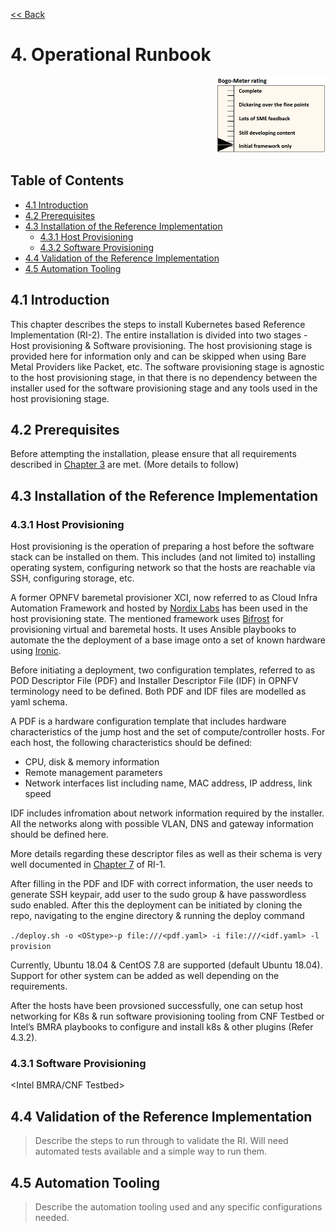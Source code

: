 [<< Back](../)

# 4. Operational Runbook
<p align="right"><img src="../figures/bogo_ifo.png" alt="scope" title="Scope" width="35%"/></p>

## Table of Contents
* [4.1 Introduction](#4.1)
* [4.2 Prerequisites](#4.2)
* [4.3 Installation of the Reference Implementation](#4.3)
  * [4.3.1 Host Provisioning](#4.3.1)
  * [4.3.2 Software Provisioning](#4.3.2)
* [4.4 Validation of the Reference Implementation](#4.4)
* [4.5 Automation Tooling](#4.5)

<a name="4.1"></a>
## 4.1 Introduction

This chapter describes the steps to install Kubernetes based Reference Implementation (RI-2). The entire installation is divided into two stages - Host provisioning & Software provisioning. The host provisioning stage is provided here for information only and can be skipped when using Bare Metal Providers like Packet, etc.  The software provisioning stage is agnostic to the host provisioning stage, in that there is no dependency between the installer used for the software provisioning stage and any tools used in the host provisioning stage.

<a name="4.2"></a>
## 4.2 Prerequisites

Before attempting the installation, please ensure that all requirements described in [Chapter 3](./chapter03.md) are met.
(More details to follow)

<a name="4.3"></a>
## 4.3 Installation of the Reference Implementation

<a name="4.3.1"></a>
### 4.3.1 Host Provisioning

Host provisioning is the operation of preparing a host before the software stack can be installed on them. This includes (and not limited to) installing operating system, configuring network so that the hosts are reachable via SSH, configuring storage, etc.

A former OPNFV baremetal provisioner XCI, now referred to as Cloud Infra Automation Framework and hosted by [Nordix Labs](https://docs.nordix.org/submodules/infra/engine/docs/user-guide.html#framework-user-guide) has been used in the host provisioning state. The mentioned framework uses [Bifrost](https://docs.openstack.org/bifrost/latest/) for provisioning virtual and baremetal hosts. It uses Ansible playbooks to automate the the deployment of a base image onto a set of known hardware using [Ironic](https://docs.openstack.org/ironic/latest/).

Before initiating a deployment, two configuration templates, referred to as POD Descriptor File (PDF) and Installer Descriptor File (IDF) in OPNFV terminology need to be defined. Both PDF and IDF files are modelled as yaml schema.

A PDF is a hardware configuration template that includes hardware characteristics of the jump host and the set of compute/controller hosts. For each host, the following characteristics should be defined:
- CPU, disk & memory information
- Remote management parameters
- Network interfaces list including name, MAC address, IP address, link speed

IDF includes infromation about network information required by the installer. All the networks along with possible VLAN, DNS and gateway information should be defined here.

More details regarding these descriptor files as well as their schema is very well documented in [Chapter 7](https://github.com/cntt-n/CNTT/blob/master/doc/ref_impl/cntt-ri/chapters/chapter08.md#opnfv-descriptor-files-1) of RI-1.

After filling in the PDF and IDF with correct information, the user needs to generate SSH keypair, add user to the sudo group & have passwordless sudo enabled. After this the deployment can be initiated by cloning the repo, navigating to the engine directory & running the deploy command

`./deploy.sh -o <OStype>-p file:///<pdf.yaml> -i file:///<idf.yaml> -l provision`

Currently, Ubuntu 18.04 & CentOS 7.8 are supported (default Ubuntu 18.04). Support for other system can be added as well depending on the requirements.

After the hosts have been provsioned successfully, one can setup host networking for K8s & run software provisioning tooling from CNF Testbed or Intel’s BMRA playbooks to configure and install k8s & other plugins (Refer 4.3.2).

<a name="4.3.2"></a>
### 4.3.1 Software Provisioning
<Intel BMRA/CNF Testbed>

<a name="4.4"></a>
## 4.4 Validation of the Reference Implementation

> Describe the steps to run through to validate the RI.  Will need automated tests available and a simple way to run them.


<a name="4.5"></a>
## 4.5 Automation Tooling

> Describe the automation tooling used and any specific configurations needed.
